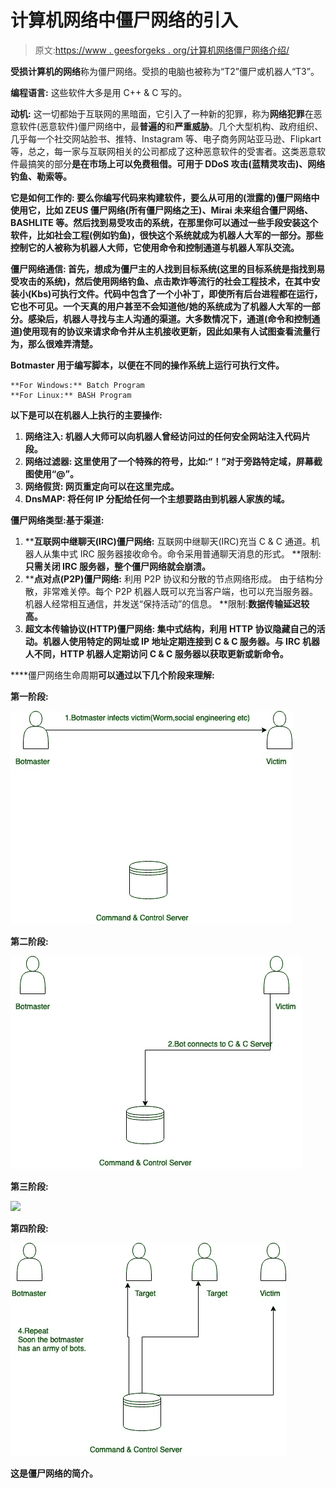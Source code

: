 # 计算机网络中僵尸网络的引入

> 原文:[https://www . geesforgeks . org/计算机网络僵尸网络介绍/](https://www.geeksforgeeks.org/introduction-of-botnet-in-computer-networks/)

**受损计算机的网络**称为僵尸网络。受损的电脑也被称为“T2”僵尸或机器人“T3”。

**编程语言:**
这些软件大多是用 C++ & C 写的。

**动机:**
这一切都始于互联网的黑暗面，它引入了一种新的犯罪，称为**网络犯罪**在恶意软件(恶意软件)僵尸网络中，最**普遍的**和**严重威胁**。几个大型机构、政府组织、几乎每一个社交网站脸书、推特、Instagram 等、电子商务网站亚马逊、Flipkart 等，总之，每一家与互联网相关的公司都成了这种恶意软件的受害者。这类恶意软件最搞笑的部分**是在市场上可以免费租借。可用于 DDoS 攻击(蓝精灵攻击)、网络钓鱼、勒索等。**

****它是如何工作的:**
要么你编写代码来构建软件，要么从可用的(泄露的)僵尸网络中使用它，比如 ZEUS 僵尸网络(所有僵尸网络之王)、Mirai 未来组合僵尸网络、BASHLITE 等。然后找到易受攻击的系统，在那里你可以通过一些手段安装这个软件，比如社会工程(例如钓鱼)，很快这个系统就成为机器人大军的一部分。那些控制它的人被称为机器人大师，它使用命令和控制通道与机器人军队交流。**

****僵尸网络通信:**
首先，想成为僵尸主的人找到目标系统(这里的目标系统是指找到易受攻击的系统)，然后使用网络钓鱼、点击欺诈等流行的社会工程技术，在其中安装小(Kbs)可执行文件。代码中包含了一个小补丁，即使所有后台进程都在运行，它也不可见。一个天真的用户甚至不会知道他/她的系统成为了机器人大军的一部分。感染后，机器人寻找与主人沟通的渠道。大多数情况下，通道(命令和控制通道)使用现有的协议来请求命令并从主机接收更新，因此如果有人试图查看流量行为，那么很难弄清楚。**

**Botmaster 用于编写脚本，以便在不同的操作系统上运行可执行文件。**

```
**For Windows:** Batch Program 
**For Linux:** BASH Program 
```

**以下是可以在机器人上执行的主要操作:**

1.  ****网络注入:**
    机器人大师可以向机器人曾经访问过的任何安全网站注入代码片段。**
2.  ****网络过滤器:**
    这里使用了一个特殊的符号，比如:“！”对于旁路特定域，屏幕截图使用“@”。**
3.  ****网络假货:**
    网页重定向可以在这里完成。**
4.  ****DnsMAP:**
    将任何 IP 分配给任何一个主想要路由到机器人家族的域。**

****僵尸网络类型:基于渠道:****

1.  ****互联网中继聊天(IRC)僵尸网络:**
    互联网中继聊天(IRC)充当 C & C 通道。机器人从集中式 IRC 服务器接收命令。命令采用普通聊天消息的形式。
    **限制:**只需关闭 IRC 服务器，整个僵尸网络就会崩溃。**
2.  ****点对点(P2P)僵尸网络:**
    利用 P2P 协议和分散的节点网络形成。
    由于结构分散，非常难关停。每个 P2P 机器人既可以充当客户端，也可以充当服务器。机器人经常相互通信，并发送“保持活动”的信息。
    **限制:**数据传输延迟较高。**
3.  ****超文本传输协议(HTTP)僵尸网络:**
    集中式结构，利用 HTTP 协议隐藏自己的活动。机器人使用特定的网址或 IP 地址定期连接到 C & C 服务器。与 IRC 机器人不同，HTTP 机器人定期访问 C & C 服务器以获取更新或新命令。**

****僵尸网络生命周期**可以通过以下几个阶段来理解:**

**第一阶段:**

**![](img/ccffbf088fa471cddd6ba71a2504d859.png)**

**第二阶段:**

**![](img/9216e3bc28267efb0416ea3a4e8ad8d2.png)**

**第三阶段:**

**![](https://media.geeksforgeeks.org/wp-content/uploads/20190319231515/Untitled-Diagram-Page-5.jpg)**

**第四阶段:**

**![](img/f528d3fb29e4a86253d7c335b9c3b550.png)**

**这是僵尸网络的简介。**